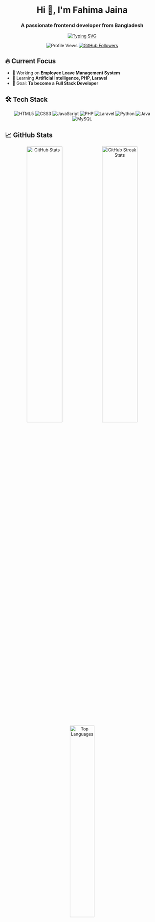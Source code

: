 <h1 align="center">Hi 👋, I'm Fahima Jaina</h1>
<h3 align="center">A passionate frontend developer from Bangladesh</h3>

<!-- Typing SVG -->
<p align="center">
  <a href="https://git.io/typing-svg">
    <img src="https://readme-typing-svg.demolab.com?font=Fira+Code&pause=1000&color=FF7F50&center=true&vCenter=true&width=435&lines=Frontend+Developer;AI+Enthusiast;Creative+Designer" alt="Typing SVG" />
  </a>
</p>


<p align="center">
  <img src="https://komarev.com/ghpvc/?username=fahimajaina&label=Profile%20views&color=0e75b6&style=flat" alt="Profile Views" /> 
  <a href="https://github.com/fahimajaina?tab=followers"><img src="https://img.shields.io/github/followers/fahimajaina?logo=github" alt="GitHub Followers"></a>
</p>

## 🔥 Current Focus
- 💼 Working on **Employee Leave Management System**
- 🌱 Learning **Artificial Intelligence, PHP, Laravel**
- 🎯 Goal: **To become a Full Stack Developer**

## 🛠️ Tech Stack
<p align="center">
  <img src="https://img.shields.io/badge/HTML5-E34F26?style=for-the-badge&logo=html5&logoColor=white" alt="HTML5">
  <img src="https://img.shields.io/badge/CSS3-1572B6?style=for-the-badge&logo=css3&logoColor=white" alt="CSS3">
  <img src="https://img.shields.io/badge/JavaScript-F7DF1E?style=for-the-badge&logo=javascript&logoColor=black" alt="JavaScript">
  <img src="https://img.shields.io/badge/PHP-777BB4?style=for-the-badge&logo=php&logoColor=white" alt="PHP">
  <img src="https://img.shields.io/badge/Laravel-FF2D20?style=for-the-badge&logo=laravel&logoColor=white" alt="Laravel">
  <img src="https://img.shields.io/badge/Python-3776AB?style=for-the-badge&logo=python&logoColor=white" alt="Python">
  <img src="https://img.shields.io/badge/Java-ED8B00?style=for-the-badge&logo=openjdk&logoColor=white" alt="Java">
  <img src="https://img.shields.io/badge/MySQL-005C84?style=for-the-badge&logo=mysql&logoColor=white" alt="MySQL">
</p>

## 📈 GitHub Stats
<p align="center">
  <img src="https://github-readme-stats.vercel.app/api?username=fahimajaina&show_icons=true&theme=radical" alt="GitHub Stats" width="48%"/>
  <img src="https://github-readme-streak-stats.herokuapp.com/?user=fahimajaina&theme=radical" alt="GitHub Streak Stats" width="48%"/>
</p>

<p align="center">
  <img src="https://github-readme-stats.vercel.app/api/top-langs/?username=fahimajaina&layout=compact&theme=radical" alt="Top Languages" width="40%"/>
</p>

## 🌐 Connect With Me
<p align="center">
  <a href="https://linkedin.com/in/jaina-fahima-814a9b2a7" target="blank"><img src="https://img.shields.io/badge/LinkedIn-0077B5?style=for-the-badge&logo=linkedin&logoColor=white" alt="LinkedIn"></a>
  <a href="https://instagram.com/jaina_fahima" target="blank"><img src="https://img.shields.io/badge/Instagram-E4405F?style=for-the-badge&logo=instagram&logoColor=white" alt="Instagram"></a>
  <a href="https://www.behance.net/fahimajaina1" target="blank"><img src="https://img.shields.io/badge/Behance-0054F7?style=for-the-badge&logo=behance&logoColor=white" alt="Behance"></a>
  <a href="https://www.codechef.com/users/fahima_jaina" target="blank"><img src="https://img.shields.io/badge/CodeChef-5B4638?style=for-the-badge&logo=codechef&logoColor=white" alt="CodeChef"></a>
  <a href="https://codeforces.com/profile/fahimajaina765" target="blank"><img src="https://img.shields.io/badge/Codeforces-1F8ACB?style=for-the-badge&logo=codeforces&logoColor=white" alt="Codeforces"></a>
  <a href="mailto:fahimajaina765@gmail.com"><img src="https://img.shields.io/badge/Gmail-D14836?style=for-the-badge&logo=gmail&logoColor=white" alt="Gmail"></a>
</p>

## 🎨 Design Tools
<p align="center">
  <img src="https://img.shields.io/badge/Adobe%20Illustrator-FF9A00?style=for-the-badge&logo=adobeillustrator&logoColor=white" alt="Illustrator">
  <img src="https://img.shields.io/badge/Adobe%20Photoshop-31A8FF?style=for-the-badge&logo=adobephotoshop&logoColor=white" alt="Photoshop">
</p>

